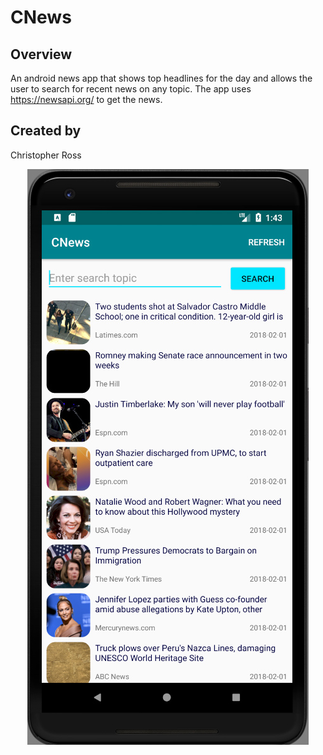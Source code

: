 # CNews

## Overview
An android news app that shows top headlines for the day and allows the user to search for recent news on any topic. The app uses https://newsapi.org/ to get the news.

## Created by
Christopher Ross

<div align="center">
  <img src="https://github.com/crossphd/ImageRepo/blob/master/CNews1.0.jpg?raw=true" />
</div>

